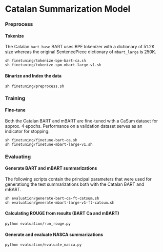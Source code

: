 # Catalan Summarization Model

### Preprocess

#### Tokenize
The Catalan `bart_base` BART uses BPE tokenizer with a dictionary of 51.2K size whereas the original SentencePiece dictionary of `mbart_large` is 250K. 
```
sh finetuning/tokenize-bpe-bart-ca.sh 
sh finetuning/tokenize-spm-mbart-large-v1.sh
```

#### Binarize and Index the data
```
sh finetuning/preprocess.sh 
```

### Training

#### Fine-tune

Both the Catalan BART and mBART are fine-tuned with a CaSum dataset for approx. 4 epochs. Performance on a validation dataset serves as an indicator for stopping.

```
sh finetuning/finetune-bart-ca.sh 
sh finetuning/finetune-mbart-large-v1.sh
```

### Evaluating

#### Generate BART and mBART summarizations

The following scripts contain the principal parameters that were used for generationg the test summarizations both with the Catalan BART and mBART.
```
sh evaluation/generate-bart-ca-ft-catsum.sh
sh evaluation/generate-mbart-large-v1-ft-catsum.sh 
```

#### Calculating ROUGE from results (BART Ca and mBART)

```
python evaluation/run_rouge.py
```

#### Generate and evaluate NASCA summarizations

```
python evaluation/evaluate_nasca.py
```
